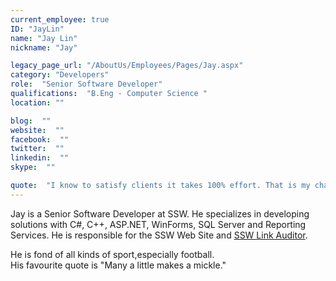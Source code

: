 ```yaml
---
current_employee: true
ID: "JayLin"
name: "Jay Lin"
nickname: "Jay"

legacy_page_url: "/AboutUs/Employees/Pages/Jay.aspx"
category: "Developers"
role:  "Senior Software Developer"
qualifications:  "B.Eng - Computer Science "
location: ""

blog:  ""
website:  ""
facebook:  ""
twitter:  ""
linkedin:  ""
skype:  ""

quote:  "I know to satisfy clients it takes 100% effort. That is my challenge and I work to improve myself everyday."
---
```


Jay is a Senior Software Developer at SSW. He specializes in developing solutions with C#, C++, ASP.NET, WinForms, SQL Server and Reporting Services. He is responsible for the SSW Web Site and [SSW Link Auditor](http://ant/ssw/linkAuditor).

He is fond of all kinds of sport,especially football.   
His favourite quote is "Many a little makes a mickle." 
